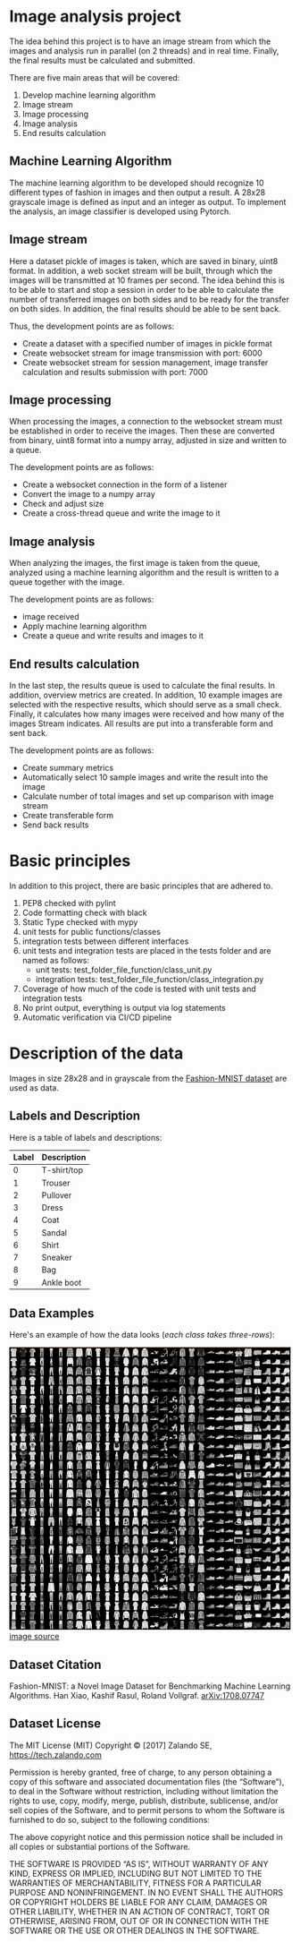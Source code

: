# Image analysis project

The idea behind this project is to have an image stream from which the images and analysis run in parallel (on 2 threads) and in real time. Finally, the final results must be calculated and submitted.

There are five main areas that will be covered:
1. Develop machine learning algorithm
2. Image stream
3. Image processing
4. Image analysis
5. End results calculation


## Machine Learning Algorithm
The machine learning algorithm to be developed should recognize 10 different types of fashion in images and then output a result. A 28x28 grayscale image is defined as input and an integer as output. To implement the analysis, an image classifier is developed using Pytorch. 

## Image stream
Here a dataset pickle of images is taken, which are saved in binary, uint8 format. In addition, a web socket stream will be built, through which the images will be transmitted at 10 frames per second. The idea behind this is to be able to start and stop a session in order to be able to calculate the number of transferred images on both sides and to be ready for the transfer on both sides. In addition, the final results should be able to be sent back.

Thus, the development points are as follows:
- Create a dataset with a specified number of images in pickle format
- Create websocket stream for image transmission with port: 6000
- Create websocket stream for session management, image transfer calculation and results submission with port: 7000

## Image processing
When processing the images, a connection to the websocket stream must be established in order to receive the images. Then these are converted from binary, uint8 format into a numpy array, adjusted in size and written to a queue.

The development points are as follows:
- Create a websocket connection in the form of a listener
- Convert the image to a numpy array
- Check and adjust size
- Create a cross-thread queue and write the image to it

## Image analysis
When analyzing the images, the first image is taken from the queue, analyzed using a machine learning algorithm and the result is written to a queue together with the image.

The development points are as follows:
- image received
- Apply machine learning algorithm
- Create a queue and write results and images to it

## End results calculation
In the last step, the results queue is used to calculate the final results. In addition, overview metrics are created. In addition, 10 example images are selected with the respective results, which should serve as a small check. Finally, it calculates how many images were received and how many of the images Stream indicates. All results are put into a transferable form and sent back.

The development points are as follows:
- Create summary metrics
- Automatically select 10 sample images and write the result into the image
- Calculate number of total images and set up comparison with image stream
- Create transferable form
- Send back results

# Basic principles

In addition to this project, there are basic principles that are adhered to.
1. PEP8 checked with pylint
2. Code formatting check with black
3. Static Type checked with mypy
4. unit tests for public functions/classes
5. integration tests between different interfaces
6. unit tests and integration tests are placed in the tests folder and are named as follows:
     - unit tests: test_folder_file_function/class_unit.py
     - integration tests: test_folder_file_function/class_integration.py
7. Coverage of how much of the code is tested with unit tests and integration tests
8. No print output, everything is output via log statements
9. Automatic verification via CI/CD pipeline

# Description of the data

Images in size 28x28 and in grayscale from the <a href="https://github.com/zalandoresearch/fashion-mnist">Fashion-MNIST dataset</a> are used as data.

## Labels and Description

Here is a table of labels and descriptions:

| Label | Description |
| --- | --- |
| 0 | T-shirt/top |
| 1 | Trouser |
| 2 | Pullover |
| 3 | Dress |
| 4 | Coat |
| 5 | Sandal |
| 6 | Shirt |
| 7 | Sneaker |
| 8 | Bag |
| 9 | Ankle boot |

## Data Examples
Here's an example of how the data looks (*each class takes three-rows*):

![](readme_files/fashion_mnist_examples.png)
[image source](https://raw.githubusercontent.com/zalandoresearch/fashion-mnist/master/doc/img/b6e79fa2.png)

## Dataset Citation

Fashion-MNIST: a Novel Image Dataset for Benchmarking Machine Learning Algorithms. Han Xiao, Kashif Rasul, Roland Vollgraf. [arXiv:1708.07747](http://arxiv.org/abs/1708.07747)

## Dataset License

The MIT License (MIT) Copyright © [2017] Zalando SE, https://tech.zalando.com

Permission is hereby granted, free of charge, to any person obtaining a copy of this software and associated documentation files (the “Software”), to deal in the Software without restriction, including without limitation the rights to use, copy, modify, merge, publish, distribute, sublicense, and/or sell copies of the Software, and to permit persons to whom the Software is furnished to do so, subject to the following conditions:

The above copyright notice and this permission notice shall be included in all copies or substantial portions of the Software.

THE SOFTWARE IS PROVIDED “AS IS”, WITHOUT WARRANTY OF ANY KIND, EXPRESS OR IMPLIED, INCLUDING BUT NOT LIMITED TO THE WARRANTIES OF MERCHANTABILITY, FITNESS FOR A PARTICULAR PURPOSE AND NONINFRINGEMENT. IN NO EVENT SHALL THE AUTHORS OR COPYRIGHT HOLDERS BE LIABLE FOR ANY CLAIM, DAMAGES OR OTHER LIABILITY, WHETHER IN AN ACTION OF CONTRACT, TORT OR OTHERWISE, ARISING FROM, OUT OF OR IN CONNECTION WITH THE SOFTWARE OR THE USE OR OTHER DEALINGS IN THE SOFTWARE.
